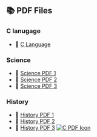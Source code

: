 
## :books: PDF Files

### C lanugage 
- 🔧 [C Language](your-math-pdf1-url)


### Science
- :microscope: [Science PDF 1](your-science-pdf1-url)
- :microscope: [Science PDF 2](your-science-pdf2-url)
- :microscope: [Science PDF 3](your-science-pdf3-url)

### History
- :scroll: [History PDF 1](your-history-pdf1-url)
- :scroll: [History PDF 2](your-history-pdf2-url)
- :scroll: [History PDF 3](your-history-pdf3-url)
[![C PDF Icon](https://img.shields.io/badge/C%20PDF-black?style=for-the-badge&logo=c&logoColor=white)](your-c-pdf-url)
